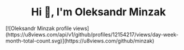 <h1 align="center">Hi 👋, I'm Oleksandr Minzak</h1>
[![Oleksandr Minzak profile views](https://u8views.com/api/v1/github/profiles/12154217/views/day-week-month-total-count.svg)](https://u8views.com/github/minzak)
